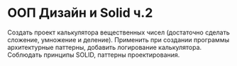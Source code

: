 # ООП Дизайн и Solid ч.2
Создать проект калькулятора вещественных чисел (достаточно сделать сложение, умножение и деление). 
Применить при создании программы архитектурные паттерны, добавить логирование калькулятора. 
Соблюдать принципы SOLID, паттерны проектирования. 